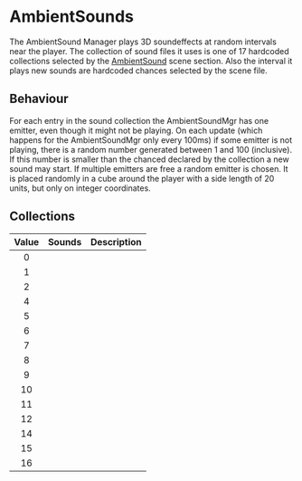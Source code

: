 # AmbientSounds

The AmbientSound Manager plays 3D soundeffects at random intervals near the player. The collection of sound files it uses is one of 17 hardcoded collections selected by the [AmbientSound](../resources/SCN/SCN_AmbientSound.md) scene section. Also the interval it plays new sounds are hardcoded chances selected by the scene file.

## Behaviour

For each entry in the sound collection the AmbientSoundMgr has one emitter, even though it might not be playing. On each update (which happens for the AmbientSoundMgr only every 100ms) if some emitter is not playing, there is a random number generated between 1 and 100 (inclusive). If this number is smaller than the chanced declared by the collection a new sound may start. If multiple emitters are free a random emitter is chosen. It is placed randomly in a cube around the player with a side length of 20 units, but only on integer coordinates.

## Collections

| Value | Sounds | Description |
|:-----:|-------------------------------------|-------------|
|   0   | |
|   1   | |
|   2   | |
|   4   | |
|   5   | |
|   6   | |
|   7   | |
|   8   | |
|   9   | |
|  10   | |
|  11   | |
|  12   | |
|  14   | |
|  15   | |
|  16   | |
